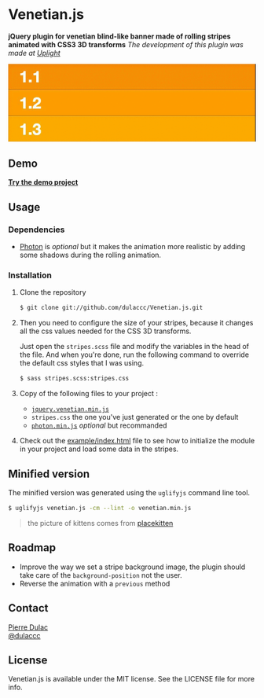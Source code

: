 # Venetian.js
**jQuery plugin for venetian blind-like banner made of rolling stripes animated with CSS3 3D transforms**
*The development of this plugin was made at [Uplight](http://uplig.ht)*

![Screenshot of the demo](screenshots/example.gif)

## Demo

[**Try the demo project**](http://dulaccc.github.com/Venetian.js/example/)

## Usage

### Dependencies

* [Photon](https://github.com/thomasxiii/photon) is *optional* but it makes the animation more realistic by adding some shadows during the rolling animation.

### Installation

1. Clone the repository 

    ```sh
    $ git clone git://github.com/dulaccc/Venetian.js.git
    ```

2. Then you need to configure the size of your stripes, because it changes all the css values needed for the CSS 3D transforms.

    Just open the `stripes.scss` file and modify the variables in the head of the file. And when you're done, run the following command to override the default css styles that I was using.

    ```sh
    $ sass stripes.scss:stripes.css
    ```

3. Copy of the following files to your project :
    * [`jquery.venetian.min.js`](http://raw.github.com/dulaccc/Venetian.js/blob/master/venetian.js.min.js) 
    * `stripes.css` the one you've just generated or the one by default
    * [`photon.min.js`](https://raw.github.com/thomasxiii/photon/blob/master/js/photon.min.js) *optional* but recommanded

4. Check out the [example/index.html](http://github.com/dulaccc/Venetian.js/blob/master/example/index.html) file to see how to initialize the module in your project and load some data in the stripes.

## Minified version

The minified version was generated using the `uglifyjs` command line tool.

```sh
$ uglifyjs venetian.js -cm --lint -o venetian.min.js
```

> the picture of kittens comes from [placekitten](http://placekitten.com)

## Roadmap

* Improve the way we set a stripe background image, the plugin should take care of the `background-position` not the user.
* Reverse the animation with a `previous` method

## Contact

[Pierre Dulac](http://github.com/dulaccc)  
[@dulaccc](https://twitter.com/dulaccc)

## License

Venetian.js is available under the MIT license. See the LICENSE file for more info.